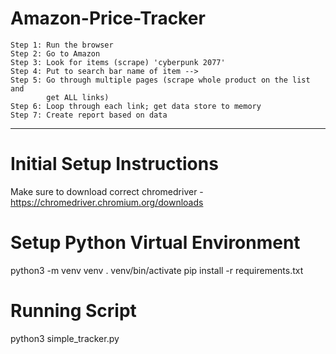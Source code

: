 # Amazon-Price-Tracker


 
    Step 1: Run the browser
    Step 2: Go to Amazon
    Step 3: Look for items (scrape) 'cyberpunk 2077'
    Step 4: Put to search bar name of item --> 
    Step 5: Go through multiple pages (scrape whole product on the list and
            get ALL links)
    Step 6: Loop through each link; get data store to memory
    Step 7: Create report based on data
____________________________________________________________________________________________________________________________________________________________________


# Initial Setup Instructions

Make sure to download correct chromedriver - https://chromedriver.chromium.org/downloads


# Setup Python Virtual Environment

python3 -m venv venv
. venv/bin/activate
pip install -r requirements.txt


# Running Script

python3 simple_tracker.py


